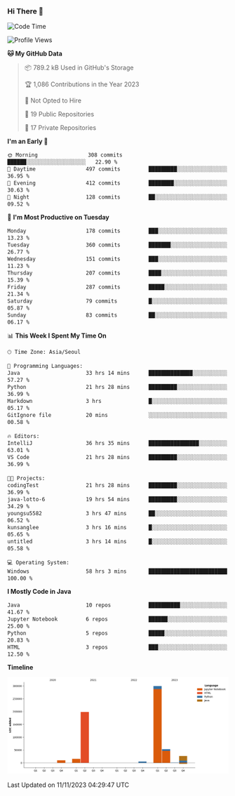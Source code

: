### Hi There 👋


<!---
- 👋 Hi, I’m @muyaaho
- 👀 I’m interested in ...
- 🌱 I’m currently learning ...
- 💞️ I’m looking to collaborate on ...
- 📫 How to reach me ...
--->
<!--- plz
muyaaho/muyaaho is a ✨ special ✨ repository because its `README.md` (this file) appears on your GitHub profile.
You can click the Preview link to take a look at your changes.
<a href="https://hits.seeyoufarm.com"><img src="https://hits.seeyoufarm.com/api/count/incr/badge.svg?url=https%3A%2F%2Fgithub.com%2Fejaman&count_bg=%23000000&title_bg=%23000000&icon=github.svg&icon_color=%23FFFFFF&title=Github&edge_flat=true"/></a>
   --->
   
<!--START_SECTION:waka-->
![Code Time](http://img.shields.io/badge/Code%20Time-153%20hrs%2024%20mins-blue)

![Profile Views](http://img.shields.io/badge/Profile%20Views-12-blue)

**🐱 My GitHub Data** 

> 📦 789.2 kB Used in GitHub's Storage 
 > 
> 🏆 1,086 Contributions in the Year 2023
 > 
> 🚫 Not Opted to Hire
 > 
> 📜 19 Public Repositories 
 > 
> 🔑 17 Private Repositories 
 > 
**I'm an Early 🐤** 

```text
🌞 Morning                308 commits         ██████░░░░░░░░░░░░░░░░░░░   22.90 % 
🌆 Daytime                497 commits         █████████░░░░░░░░░░░░░░░░   36.95 % 
🌃 Evening                412 commits         ████████░░░░░░░░░░░░░░░░░   30.63 % 
🌙 Night                  128 commits         ██░░░░░░░░░░░░░░░░░░░░░░░   09.52 % 
```
📅 **I'm Most Productive on Tuesday** 

```text
Monday                   178 commits         ███░░░░░░░░░░░░░░░░░░░░░░   13.23 % 
Tuesday                  360 commits         ███████░░░░░░░░░░░░░░░░░░   26.77 % 
Wednesday                151 commits         ███░░░░░░░░░░░░░░░░░░░░░░   11.23 % 
Thursday                 207 commits         ████░░░░░░░░░░░░░░░░░░░░░   15.39 % 
Friday                   287 commits         █████░░░░░░░░░░░░░░░░░░░░   21.34 % 
Saturday                 79 commits          █░░░░░░░░░░░░░░░░░░░░░░░░   05.87 % 
Sunday                   83 commits          ██░░░░░░░░░░░░░░░░░░░░░░░   06.17 % 
```


📊 **This Week I Spent My Time On** 

```text
🕑︎ Time Zone: Asia/Seoul

💬 Programming Languages: 
Java                     33 hrs 14 mins      ██████████████░░░░░░░░░░░   57.27 % 
Python                   21 hrs 28 mins      █████████░░░░░░░░░░░░░░░░   36.99 % 
Markdown                 3 hrs               █░░░░░░░░░░░░░░░░░░░░░░░░   05.17 % 
GitIgnore file           20 mins             ░░░░░░░░░░░░░░░░░░░░░░░░░   00.58 % 

🔥 Editors: 
IntelliJ                 36 hrs 35 mins      ████████████████░░░░░░░░░   63.01 % 
VS Code                  21 hrs 28 mins      █████████░░░░░░░░░░░░░░░░   36.99 % 

🐱‍💻 Projects: 
codingTest               21 hrs 28 mins      █████████░░░░░░░░░░░░░░░░   36.99 % 
java-lotto-6             19 hrs 54 mins      █████████░░░░░░░░░░░░░░░░   34.29 % 
youngsu5582              3 hrs 47 mins       ██░░░░░░░░░░░░░░░░░░░░░░░   06.52 % 
kunsanglee               3 hrs 16 mins       █░░░░░░░░░░░░░░░░░░░░░░░░   05.65 % 
untitled                 3 hrs 14 mins       █░░░░░░░░░░░░░░░░░░░░░░░░   05.58 % 

💻 Operating System: 
Windows                  58 hrs 3 mins       █████████████████████████   100.00 % 
```

**I Mostly Code in Java** 

```text
Java                     10 repos            ██████████░░░░░░░░░░░░░░░   41.67 % 
Jupyter Notebook         6 repos             ██████░░░░░░░░░░░░░░░░░░░   25.00 % 
Python                   5 repos             █████░░░░░░░░░░░░░░░░░░░░   20.83 % 
HTML                     3 repos             ███░░░░░░░░░░░░░░░░░░░░░░   12.50 % 
```



**Timeline**

![Lines of Code chart](https://raw.githubusercontent.com/muyaaho/muyaaho/main/assets/bar_graph.png)


 Last Updated on 11/11/2023 04:29:47 UTC
<!--END_SECTION:waka-->

